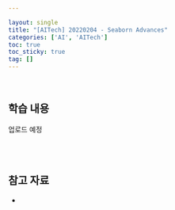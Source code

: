 ```yaml
---

layout: single
title: "[AITech] 20220204 - Seaborn Advances"
categories: ['AI', 'AITech']
toc: true
toc_sticky: true
tag: []
---
```




<br>

## 학습 내용

업로드 예정











<br>

<br>

## 참고 자료

* 

















<br>
